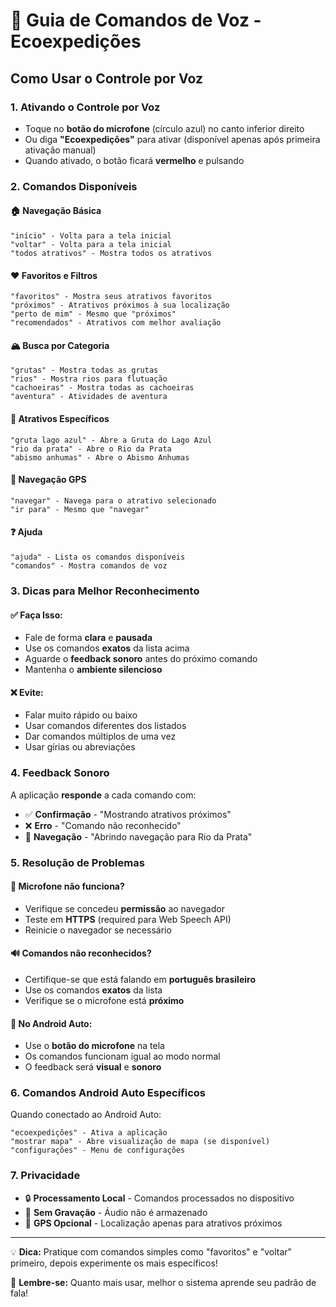 # 🎤 Guia de Comandos de Voz - Ecoexpedições

## Como Usar o Controle por Voz

### 1. Ativando o Controle por Voz
- Toque no **botão do microfone** (círculo azul) no canto inferior direito
- Ou diga **"Ecoexpedições"** para ativar (disponível apenas após primeira ativação manual)
- Quando ativado, o botão ficará **vermelho** e pulsando

### 2. Comandos Disponíveis

#### 🏠 **Navegação Básica**
```
"início" - Volta para a tela inicial
"voltar" - Volta para a tela inicial  
"todos atrativos" - Mostra todos os atrativos
```

#### ❤️ **Favoritos e Filtros**
```
"favoritos" - Mostra seus atrativos favoritos
"próximos" - Atrativos próximos à sua localização
"perto de mim" - Mesmo que "próximos"
"recomendados" - Atrativos com melhor avaliação
```

#### 🏔️ **Busca por Categoria**
```
"grutas" - Mostra todas as grutas
"rios" - Mostra rios para flutuação
"cachoeiras" - Mostra todas as cachoeiras
"aventura" - Atividades de aventura
```

#### 📍 **Atrativos Específicos**
```
"gruta lago azul" - Abre a Gruta do Lago Azul
"rio da prata" - Abre o Rio da Prata
"abismo anhumas" - Abre o Abismo Anhumas
```

#### 🧭 **Navegação GPS**
```
"navegar" - Navega para o atrativo selecionado
"ir para" - Mesmo que "navegar"
```

#### ❓ **Ajuda**
```
"ajuda" - Lista os comandos disponíveis
"comandos" - Mostra comandos de voz
```

### 3. Dicas para Melhor Reconhecimento

#### ✅ **Faça Isso:**
- Fale de forma **clara** e **pausada**
- Use os comandos **exatos** da lista acima
- Aguarde o **feedback sonoro** antes do próximo comando
- Mantenha o **ambiente silencioso**

#### ❌ **Evite:**
- Falar muito rápido ou baixo
- Usar comandos diferentes dos listados
- Dar comandos múltiplos de uma vez
- Usar gírias ou abreviações

### 4. Feedback Sonoro

A aplicação **responde** a cada comando com:
- ✅ **Confirmação** - "Mostrando atrativos próximos"
- ❌ **Erro** - "Comando não reconhecido"
- 📍 **Navegação** - "Abrindo navegação para Rio da Prata"

### 5. Resolução de Problemas

#### 🎤 **Microfone não funciona?**
- Verifique se concedeu **permissão** ao navegador
- Teste em **HTTPS** (required para Web Speech API)
- Reinicie o navegador se necessário

#### 🔊 **Comandos não reconhecidos?**
- Certifique-se que está falando em **português brasileiro**
- Use os comandos **exatos** da lista
- Verifique se o microfone está **próximo**

#### 📱 **No Android Auto:**
- Use o **botão do microfone** na tela
- Os comandos funcionam igual ao modo normal
- O feedback será **visual** e **sonoro**

### 6. Comandos Android Auto Específicos

Quando conectado ao Android Auto:

```
"ecoexpedições" - Ativa a aplicação
"mostrar mapa" - Abre visualização de mapa (se disponível)
"configurações" - Menu de configurações
```

### 7. Privacidade

- 🔒 **Processamento Local** - Comandos processados no dispositivo
- 🚫 **Sem Gravação** - Áudio não é armazenado
- 📍 **GPS Opcional** - Localização apenas para atrativos próximos

---

💡 **Dica:** Pratique com comandos simples como "favoritos" e "voltar" primeiro, depois experimente os mais específicos!

🎯 **Lembre-se:** Quanto mais usar, melhor o sistema aprende seu padrão de fala!